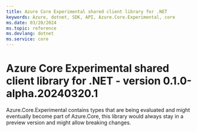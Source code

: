 ```yaml
---
title: Azure Core Experimental shared client library for .NET
keywords: Azure, dotnet, SDK, API, Azure.Core.Experimental, core
ms.date: 03/20/2024
ms.topic: reference
ms.devlang: dotnet
ms.service: core
---
```

# Azure Core Experimental shared client library for .NET - version 0.1.0-alpha.20240320.1 


Azure.Core.Experimental contains types that are being evaluated and might eventually become part of Azure.Core, this library would always stay in a preview version and might allow breaking changes.

